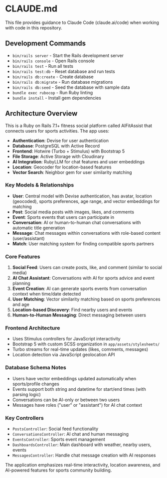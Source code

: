 # CLAUDE.md

This file provides guidance to Claude Code (claude.ai/code) when working with code in this repository.

## Development Commands

- `bin/rails server` - Start the Rails development server
- `bin/rails console` - Open Rails console  
- `bin/rails test` - Run all tests
- `bin/rails test:db` - Reset database and run tests
- `bin/rails db:create` - Create database
- `bin/rails db:migrate` - Run database migrations
- `bin/rails db:seed` - Seed the database with sample data
- `bundle exec rubocop` - Run Ruby linting
- `bundle install` - Install gem dependencies

## Architecture Overview

This is a Ruby on Rails 7.1+ fitness social platform called AIFitAssist that connects users for sports activities. The app uses:

- **Authentication**: Devise for user authentication
- **Database**: PostgreSQL with Active Record
- **Frontend**: Hotwire (Turbo + Stimulus) with Bootstrap 5
- **File Storage**: Active Storage with Cloudinary
- **AI Integration**: RubyLLM for chat features and user embeddings
- **Location**: Geocoder for location-based features
- **Vector Search**: Neighbor gem for user similarity matching

### Key Models & Relationships

- **User**: Central model with Devise authentication, has avatar, location (geocoded), sports preferences, age range, and vector embeddings for matching
- **Post**: Social media posts with images, likes, and comments
- **Event**: Sports events that users can participate in
- **Conversation**: AI or human-to-human chat conversations with automatic title generation
- **Message**: Chat messages within conversations with role-based content (user/assistant)
- **Match**: User matching system for finding compatible sports partners

### Core Features

1. **Social Feed**: Users can create posts, like, and comment (similar to social media)
2. **AI Chat Assistant**: Conversations with AI for sports advice and event planning
3. **Event Creation**: AI can generate sports events from conversation context when time/date detected
4. **User Matching**: Vector similarity matching based on sports preferences and age
5. **Location-based Discovery**: Find nearby users and events
6. **Human-to-Human Messaging**: Direct messaging between users

### Frontend Architecture

- Uses Stimulus controllers for JavaScript interactivity
- Bootstrap 5 with custom SCSS organization in `app/assets/stylesheets/`
- Turbo streams for real-time updates (likes, comments, messages)
- Location detection via JavaScript geolocation API

### Database Schema Notes

- Users have vector embeddings updated automatically when sports/profile changes
- Events support both string and datetime for start/end times (with parsing logic)
- Conversations can be AI-only or between two users
- Messages have roles ("user" or "assistant") for AI chat context

### Key Controllers

- `PostsController`: Social feed functionality
- `ConversationsController`: AI chat and human messaging
- `EventsController`: Sports event management
- `DashboardsController`: Main dashboard with weather, nearby users, events
- `MessagesController`: Handle chat message creation with AI responses

The application emphasizes real-time interactivity, location awareness, and AI-powered features for sports community building.